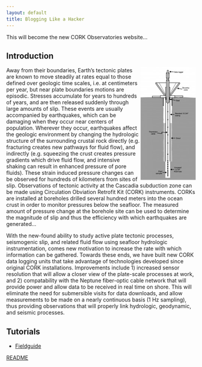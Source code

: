 ```yaml
---
layout: default
title: Blogging Like a Hacker
---
```

This will become the new CORK Observatories website...

<script src="https://embed.github.com/view/geojson/corkobservatories/corkobservatories.github.io/master/cork_sites/cork_sites.geojson"></script>

## Introduction
<img align="right" src="/assets/img/corkscheme.jpg"> 
Away from their boundaries, Earth’s tectonic plates are known to move steadily at rates equal to those defined over geologic time scales, i.e. at centimeters per year, but near plate boundaries motions are episodic. Stresses accumulate for years to hundreds of years, and are then released suddenly through large amounts of slip. These events are usually accompanied by earthquakes, which can be damaging when they occur near centers of population. Wherever they occur, earthquakes affect the geologic environment by changing the hydrologic structure of the surrounding crustal rock directly (e.g. fracturing creates new pathways for fluid flow), and indirectly (e.g. squeezing the crust creates pressure gradients which drive fluid flow, and intensive shaking can result in enhanced pressure of pore fluids). These strain induced pressure changes can be observed for hundreds of kilometers from sites of slip. Observations of tectonic activity at the Cascadia subduction zone can be made using Circulation Obviation Retrofit Kit (CORK) instruments. CORKs are installed at boreholes drilled several hundred meters into the ocean crust in order to monitor pressures below the seafloor. The measured amount of pressure change at the borehole site can be used to determine the magnitude of slip and thus the efficiency with which earthquakes are generated...

With the new-found ability to study active plate tectonic processes, seismogenic slip, and related fluid flow using seafloor hydrologic instrumentation, comes new motivation to increase the rate with which information can be gathered. Towards these ends, we have built new CORK data logging units that take advantage of technologies developed since original CORK installations. Improvements include 1) increased sensor resolution that will allow a closer view of the plate-scale processes at work, and 2) compatability with the Neptune fiber-optic cable network that will provide power and allow data to be received in real time on shore. This will eliminate the need for submersible visits for data downloads, and allow measurements to be made on a nearly continuous basis (1 Hz sampling), thus providing observations that will properly link hydrologic, geodynamic, and seismic processes.
## Tutorials
* [Fieldguide](tutorials/old_sphinx/index.html)


[README](README.md)
